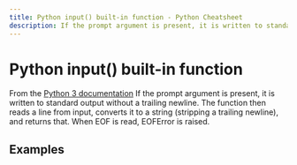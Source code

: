 ```yaml
---
title: Python input() built-in function - Python Cheatsheet
description: If the prompt argument is present, it is written to standard output without a trailing newline. The function then reads a line from input, converts it to a string (stripping a trailing newline), and returns that. When EOF is read, EOFError is raised.
---
```


# Python input() built-in function

<base-disclaimer>
  <base-disclaimer-title>
    From the <a target="_blank" href="https://docs.python.org/3/library/functions.html#input">Python 3 documentation</a>
  </base-disclaimer-title>
  <base-disclaimer-content>
   If the prompt argument is present, it is written to standard output without a trailing newline. The function then reads a line from input, converts it to a string (stripping a trailing newline), and returns that. When EOF is read, EOFError is raised.
  </base-disclaimer-content>
</base-disclaimer>

## Examples

<!-- remove this tag to start editing this page -->
<empty-section />
<!-- remove this tag to start editing this page -->
